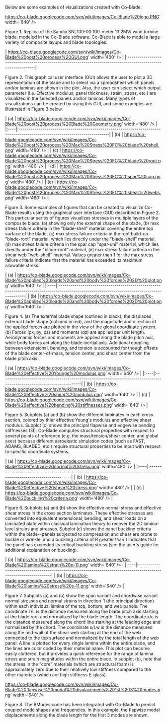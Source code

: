 Below are some examples of visualizations created with Co-Blade:

https://co-blade.googlecode.com/svn/wiki/images/Co-Blade%20logo.PNG' width='640' />

Figure 1. Replica of the Sandia SNL100-00 100-meter 13.2MW wind turbine blade, modeled in the Co-Blade software. Co-Blade is able to model a large variety of composite layups and blade topologies.

| https://co-blade.googlecode.com/svn/wiki/images/Co-Blade%20post%20process%20GUI.png' width='400' /> | |:--------------------------------------------------------------------------------------------------------------|

Figure 2. This graphical user interface (GUI) allows the user to plot a 3D representation of the blade and to select via a spreadsheet which panels and/or laminas are shown in the plot. Also, the user can select which output parameter (i.e. Effective modulus, panel thickness, strain, stress, etc.) are visualized in the selected panels and/or laminas. Many types of visualizations can be created by using this GUI, and some examples are illustrated in Figure 3 below.

| (a) | https://co-blade.googlecode.com/svn/wiki/images/Co-Blade%20post%20process%20Blade%20Geometry.png' width='480' /> | |:----|:---------------------------------------------------------------------------------------------------------------------------| | (b) | https://co-blade.googlecode.com/svn/wiki/images/Co-Blade%20post%20process%20Max%20Stress%20FC%20blade%20shell.png' width='480' /> | | (c) | https://co-blade.googlecode.com/svn/wiki/images/Co-Blade%20post%20process%20Max%20Stress%20FC%20blade%20root.png' width='480' /> | | (d) | https://co-blade.googlecode.com/svn/wiki/images/Co-Blade%20post%20process%20Max%20Stress%20FC%20spar%20cap.png' width='480' /> | | (e) | https://co-blade.googlecode.com/svn/wiki/images/Co-Blade%20post%20process%20Max%20Stress%20FC%20shear%20webs.png' width='480' /> |

Figure 3. Some examples of figures that can be created to visualize Co-Blade results using the graphical user interface (GUI) described in Figure 2. This particular series of figures visualizes stresses in multiple layers of the composite blade. (a) showing only the external shape of the blade, (b) max stress failure criteria in the "blade-shell" material covering the entire top surface of the blade, (c) max stress failure criteria in the root build-up "blade-root" material, which lies directly under the "blade-shell" material, (d) max stress failure criteria in the spar cap "spar-uni" material, which lies directly under the "blade-root" material, (e) max stress failure criteria in the shear web "web-shell" material. Values greater than 1 for the max stress failure criteria indicate that the material has exceeded its maximum allowable stress.

| (a) | https://co-blade.googlecode.com/svn/wiki/images/Co-Blade%20applied%20loads%20and%20body%20forces%203D%20plot.png' width='640' /> | |:----|:-------------------------------------------------------------------------------------------------------------------------------------------| | (b) | https://co-blade.googlecode.com/svn/wiki/images/Co-Blade%20applied%20loads%20and%20body%20forces%202D%20plot.png' width='640' /> |

Figure 4. (a) The external blade shape (outlined in black), the displaced external blade shape (outlined in red), and the magnitude and direction of the applied forces are plotted in the view of the global coordinate system. (b) Forces (px, py, pz) and moments (qz) are applied per unit length. Aerodynamic forces and moments are applied along the blade pitch axis, while body forces act along the blade inertial axis. Additional coupling between extensional, bending, and torsion is accounted for though offsets of the blade center-of-mass, tension center, and shear center from the blade pitch axis.

| (a) | https://co-blade.googlecode.com/svn/wiki/images/Co-Blade%20effective%20Youngs%20modulus.png' width='640' /> | |:----|:----------------------------------------------------------------------------------------------------------------------| | (b) | https://co-blade.googlecode.com/svn/wiki/images/Co-Blade%20effective%20shear%20modulus.png' width='640' /> | | (c) | https://co-blade.googlecode.com/svn/wiki/images/Co-Blade%20effective%20bending%20stiffnesses.png' width='640' /> |

Figure 5. Subplots (a) and (b) show the different laminates in each cross section, colored by thier effective Young's modulus and effective shear modulus. Subplot (c) shows the principal flapwise and edgewise bending stiffnesses (EI). Co-Blade computes structural properties with respect to several points of reference (e.g. the mass/tension/shear center, and global axes) because different aeroelastic simulation codes (such as FAST, ADAMS, BLADED, etc.) require structural properties to be input with respect to specific coordinate systems.

| (a) | https://co-blade.googlecode.com/svn/wiki/images/Co-Blade%20effective%20normal%20stress.png' width='480' /> | |:----|:---------------------------------------------------------------------------------------------------------------------| | (b) | https://co-blade.googlecode.com/svn/wiki/images/Co-Blade%20effective%20shear%20stress.png' width='480' /> | | (c) | https://co-blade.googlecode.com/svn/wiki/images/Co-Blade%20buckling%20criteria.png' width='480' /> |

Figure 6. Subplots (a) and (b) show the effective normal stress and effective shear stress in the cross section laminates. These effective stresses are converted into equivalent extensional, bending, and shear loads on a laminated plate within classical lamination theory to recover the 2D lamina-level strains and stresses. Subplot (c) shows the panel buckling criteria within the blade--panels subjected to compression and shear are prone to buckle or wrinkle, and a buckling criteria of R greater than 1 indicates that the panel has exceeded its critical buckling stress (see the user's guide for additional explanation on buckling).

| (a) | https://co-blade.googlecode.com/svn/wiki/images/Co-Blade%20lamina%20strain%20e-11.png' width='640' /> | |:----|:----------------------------------------------------------------------------------------------------------------| | (b) | https://co-blade.googlecode.com/svn/wiki/images/Co-Blade%20lamina%20stress%20s-11.png' width='640' /> |

Figure 7. Subplots (a) and (b) show the span variant and chordwise variant normal stresses and normal strains in direction-1 (the principal direction) within each individual lamina of the top, bottom, and web panels. The coordinate z/L is the distance measured along the blade pitch axis starting at the blade root and normalized by the blade length. The coordinate x/c is the distance measured along the chord line starting at the leading edge and normalized by the chord. The coordinate s/Lw is the distance measured along the mid-wall of the shear web starting at the end of the web connected to the top surface and normalized by the total length of the web panel. A line is plotted for every single lamina within the entire blade, and the lines are color coded by their material name. This plot can become easily cluttered, but it provides a quick reference for the range of lamina stress and strain magnitudes within the entire blade. In subplot (b), note that the stress in the "core" materials (which are structural foam) is approximately zero due to their relatively low stiffness compared to the other materials (which are high stiffness E-glass).

https://co-blade.googlecode.com/svn/wiki/images/Co-Blade%20flapwise%20modal%20displacements%201st%203%20modes.png' width='640' />

Figure 8. The BModes code has been integrated with Co-Blade to predict coupled mode shapes and frequencies. In this example, the flapwise modal displacements along the blade length for the first 3 modes are shown.